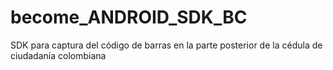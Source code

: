 # become_ANDROID_SDK_BC
 SDK para captura del código de barras en la parte posterior de la cédula de ciudadanía colombiana

